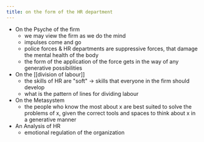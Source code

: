 ```yaml
---
title: on the form of the HR department
---
```


- On the Psyche of the firm
  - we may view the firm as we do the mind
  - impulses come and go
  - police forces & HR departments are suppressive forces, that damage the mental health of the body
  - the form of the application of the force gets in the way of any generative possibilities
- On the [[division of labour]]
  - the skills of HR are "soft" -> skills that everyone in the firm should develop
  - what is the pattern of lines for dividing labour
- On the Metasystem
  - the people who know the most about x are best suited to solve the problems of x, given the correct tools and spaces to think about x in a generative manner
- An Analysis of HR
  - emotional regulation of the organization
